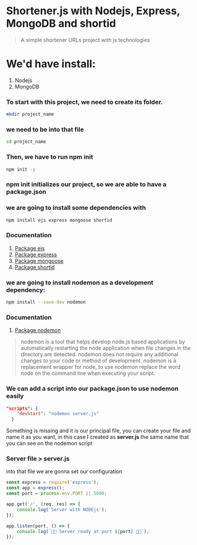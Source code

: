 # Shortener.js with Nodejs, Express, MongoDB and shortid

> A simple shortener URLs project with js technologies

# We'd have install:

1. Nodejs
2. MongoDB


### To start with this project, we need to create its folder.
```bash
mkdir project_name
```
### we need to be into that file
```bash
cd project_name
```

### Then, we have to run npm init
```bash
npm init -y
```

### npm init initializes our project, so we are able to have a package.json

### we are going to install some dependencies with 
 ```bash
 npm install ejs express mongoose shortid
 ```
### Documentation
1. [Package ejs](https://www.npmjs.com/package/ejs)
1. [Package express](https://www.npmjs.com/package/express)
1. [Package mongoose](https://www.npmjs.com/package/mongoose)
1. [Package shortid](https://www.npmjs.com/package/shortid)
 
### we are going to install nodemon as a development dependency:
 ```bash
 npm install --save-dev nodemon
 ```
### Documentation
1. [Package nodemon](https://www.npmjs.com/package/nodemon)

> nodemon is a tool that helps develop node.js based applications by automatically restarting the node application when file changes in the directory are detected. nodemon does not require any additional changes to your code or method of development. nodemon is a replacement wrapper for node, to use nodemon replace the word node on the command line when executing your script.

### We can add a  script into our package.json to use nodemon easily

``` json
"scripts": {
    "devStart": "nodemon server.js"
  }
```

Something is missing and it is our principal file, you can create your file and name it as you want, in this case I created as **server.js** the same name that you can see on the nodemon script


### Server file > server.js

into that file we are gonna set our configuration 


```javascript
const express = require('express');
const app = express();
const port = process.env.PORT || 5000;
```

```javascript
app.get('/', (req, res) => {
    console.log('Server with NODEjs');
});
```


```javascript
app.listen(port, () => {
    console.log(`🚀🎉 Server ready at port ${port} 🚀🎉`);
});
```